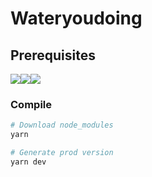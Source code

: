 # Wateryoudoing

## Prerequisites

![](https://img.shields.io/badge/yarn->1.1.0-blue.svg)![](https://img.shields.io/badge/mamp->0.0.7-blue.svg)![](https://img.shields.io/badge/php->7.1-blue.svg)


### Compile

```sh
# Download node_modules
yarn

# Generate prod version
yarn dev

```